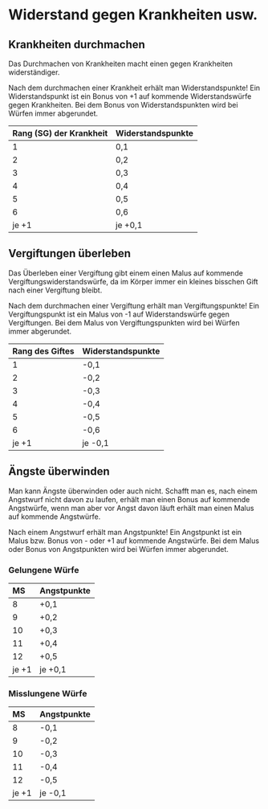 # Widerstand gegen Krankheiten usw.

## Krankheiten durchmachen

Das Durchmachen von Krankheiten macht einen gegen Krankheiten widerständiger.

Nach dem durchmachen einer Krankheit erhält man Widerstandspunkte! Ein Widerstandspunkt ist ein Bonus von +1 auf kommende Widerstandswürfe gegen Krankheiten. Bei dem Bonus von Widerstandspunkten wird bei Würfen immer abgerundet.

| Rang \(SG\) der Krankheit | Widerstandspunkte |
| :--- | :--- |
| 1 | 0,1 |
| 2 | 0,2 |
| 3 | 0,3 |
| 4 | 0,4 |
| 5 | 0,5 |
| 6 | 0,6 |
| je +1 | je +0,1 |

## Vergiftungen überleben

Das Überleben einer Vergiftung gibt einem einen Malus auf kommende Vergiftungswiderstandswürfe, da im Körper immer ein kleines bisschen Gift nach einer Vergiftung bleibt.

Nach dem durchmachen einer Vergiftung erhält man Vergiftungspunkte! Ein Vergiftungspunkt ist ein Malus von -1 auf Widerstandswürfe gegen Vergiftungen. Bei dem Malus von Vergiftungspunkten wird bei Würfen immer abgerundet.

| Rang des Giftes | Widerstandspunkte |
| :--- | :--- |
| 1 | -0,1 |
| 2 | -0,2 |
| 3 | -0,3 |
| 4 | -0,4 |
| 5 | -0,5 |
| 6 | -0,6 |
| je +1 | je -0,1 |

## Ängste überwinden

Man kann Ängste überwinden oder auch nicht. Schafft man es, nach einem Angstwurf nicht davon zu laufen, erhält man einen Bonus auf kommende Angstwürfe, wenn man aber vor Angst davon läuft erhält man einen Malus auf kommende Angstwürfe.

Nach einem Angstwurf erhält man Angstpunkte! Ein Angstpunkt ist ein Malus bzw. Bonus von - oder +1 auf kommende Angstwürfe. Bei dem Malus oder Bonus von Angstpunkten wird bei Würfen immer abgerundet.

### Gelungene Würfe

| MS | Angstpunkte |
| :--- | :--- |
| 8 | +0,1 |
| 9 | +0,2 |
| 10 | +0,3 |
| 11 | +0,4 |
| 12 | +0,5 |
| je +1 | je +0,1 |

### Misslungene Würfe

| MS | Angstpunkte |
| :--- | :--- |
| 8 | -0,1 |
| 9 | -0,2 |
| 10 | -0,3 |
| 11 | -0,4 |
| 12 | -0,5 |
| je +1 | je -0,1 |

